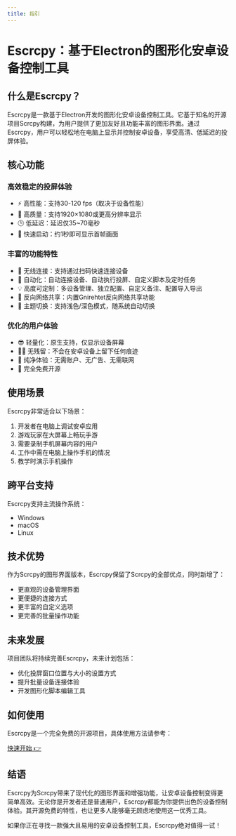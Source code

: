 ```yaml
---  
title: 指引  
---
```


# Escrcpy：基于Electron的图形化安卓设备控制工具  

## 什么是Escrcpy？  

Escrcpy是一款基于Electron开发的图形化安卓设备控制工具。它基于知名的开源项目Scrcpy构建，为用户提供了更加友好且功能丰富的图形界面。通过Escrcpy，用户可以轻松地在电脑上显示并控制安卓设备，享受高清、低延迟的投屏体验。  

## 核心功能  

### 高效稳定的投屏体验  
- ⚡️ 高性能：支持30-120 fps（取决于设备性能）  
- 🌟 高质量：支持1920×1080或更高分辨率显示  
- 🕒 低延迟：延迟仅35~70毫秒  
- 🚀 快速启动：约1秒即可显示首帧画面  

### 丰富的功能特性  
- 📡 无线连接：支持通过扫码快速连接设备  
- 🤖 自动化：自动连接设备、自动执行投屏、自定义脚本及定时任务  
- 💡 高度可定制：多设备管理、独立配置、自定义备注、配置导入导出  
- 🔗 反向网络共享：内置Gnirehtet反向网络共享功能  
- 🎨 主题切换：支持浅色/深色模式，随系统自动切换  

### 优化的用户体验  
- 😎 轻量化：原生支持，仅显示设备屏幕  
- 🙅‍♂️ 无残留：不会在安卓设备上留下任何痕迹  
- 🤩 纯净体验：无需账户、无广告、无需联网  
- 🗽 完全免费开源  

## 使用场景  

Escrcpy非常适合以下场景：  
1. 开发者在电脑上调试安卓应用  
2. 游戏玩家在大屏幕上畅玩手游  
3. 需要录制手机屏幕内容的用户  
4. 工作中需在电脑上操作手机的情况  
5. 教学时演示手机操作  

## 跨平台支持  

Escrcpy支持主流操作系统：  
- Windows  
- macOS  
- Linux  

## 技术优势  

作为Scrcpy的图形界面版本，Escrcpy保留了Scrcpy的全部优点，同时新增了：  
- 更直观的设备管理界面  
- 更便捷的连接方式  
- 更丰富的自定义选项  
- 更完善的批量操作功能  

## 未来发展  

项目团队将持续完善Escrcpy，未来计划包括：  
- 优化投屏窗口位置与大小的设置方式  
- 提升批量设备连接体验  
- 开发图形化脚本编辑工具  

## 如何使用  

Escrcpy是一个完全免费的开源项目，具体使用方法请参考：  

[快速开始 👉](/zhHans/guide/started)  

## 结语  

Escrcpy为Scrcpy带来了现代化的图形界面和增强功能，让安卓设备控制变得更简单高效。无论你是开发者还是普通用户，Escrcpy都能为你提供出色的设备控制体验。其开源免费的特性，也让更多人能够毫无顾虑地使用这一优秀工具。  

如果你正在寻找一款强大且易用的安卓设备控制工具，Escrcpy绝对值得一试！  